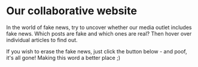 # Our collaborative website

In the world of fake news, try to uncover whether our media outlet includes fake news. Which posts are fake and which ones are real? Then hover over individual articles to find out.

If you wish to erase the fake news, just click the button below - and poof, it's all gone! Making this word a better place ;)
